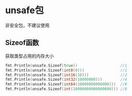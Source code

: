 # unsafe包

非安全包，不建议使用

## Sizeof函数

获取类型占用的内存大小

```go
fmt.Println(unsafe.Sizeof(true))                   //1
fmt.Println(unsafe.Sizeof(int8(0)))                //1
fmt.Println(unsafe.Sizeof(int16(10)))              //2
fmt.Println(unsafe.Sizeof(int32(10000000)))        //4
fmt.Println(unsafe.Sizeof(int64(10000000000000)))  //8
fmt.Println(unsafe.Sizeof(int(10000000000000000))) //8
```

